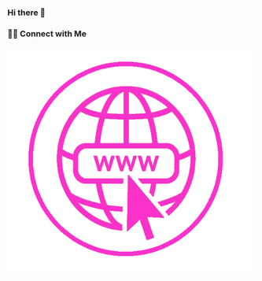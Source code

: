 ### Hi there 👋

<!--
**marianteran/marianteran** is a ✨ _special_ ✨ repository because its `README.md` (this file) appears on your GitHub profile.

Here are some ideas to get you started:

- 🔭 I’m currently working on ...
- 🌱 I’m currently learning ...
- 👯 I’m looking to collaborate on ...
- 🤔 I’m looking for help with ...
- 💬 Ask me about ...
- 📫 How to reach me: ...
- 😄 Pronouns: ...
- ⚡ Fun fact: ...
-->


<h3> 🤝🏻 Connect with Me </h3>

<p align="center">
<img src="./pweb.gif" alt="pagina web">
<a href="https://marianela-teran.web.app/" target="_blank"></a>
  
<a href="https://www.linkedin.com/in/marianelaTeran" target="_blank"></a>

<a href="mailto:marianteranf@gmail.com"></a>
</p>
